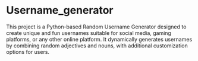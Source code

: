 # Username_generator
This project is a Python-based Random Username Generator designed to create unique and fun usernames suitable for social media, gaming platforms, or any other online platform. It dynamically generates usernames by combining random adjectives and nouns, with additional customization options for users.
